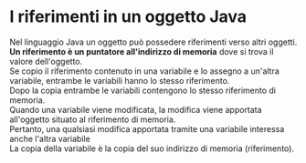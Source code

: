 # I riferimenti in un oggetto Java
Nel linguaggio Java un oggetto può possedere riferimenti verso altri oggetti.  
**Un riferimento è un puntatore all'indirizzo di memoria** dove si trova il valore dell'oggetto.  
Se copio il riferimento contenuto in una variabile e lo assegno a un'altra variabile, entrambe le variabili hanno lo stesso riferimento.  
Dopo la copia entrambe le variabili contengono lo stesso riferimento di memoria.  
Quando una variabile viene modificata, la modifica viene apportata all'oggetto situato al riferimento di memoria.  
Pertanto, una qualsiasi modifica apportata tramite una variabile interessa anche l'altra variabile  
La copia della variabile è la copia del suo indirizzo di memoria (riferimento).